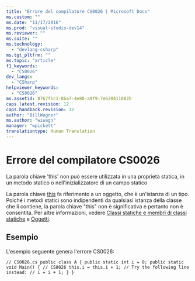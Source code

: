 ```yaml
---
title: "Errore del compilatore CS0026 | Microsoft Docs"
ms.custom: ""
ms.date: "11/17/2016"
ms.prod: "visual-studio-dev14"
ms.reviewer: ""
ms.suite: ""
ms.technology: 
  - "devlang-csharp"
ms.tgt_pltfrm: ""
ms.topic: "article"
f1_keywords: 
  - "CS0026"
dev_langs: 
  - "CSharp"
helpviewer_keywords: 
  - "CS0026"
ms.assetid: 8767fbc1-8ba7-4e88-a9f9-7e620411882b
caps.latest.revision: 12
caps.handback.revision: 12
author: "BillWagner"
ms.author: "wiwagn"
manager: "wpickett"
translationtype: Human Translation
---
```

# Errore del compilatore CS0026
La parola chiave 'this' non può essere utilizzata in una proprietà statica, in un metodo statico o nell'inizializzatore di un campo statico  
  
 La parola chiave [this](../../csharp/language-reference/keywords/this.md) fa riferimento a un oggetto, che è un'istanza di un tipo. Poiché i metodi statici sono indipendenti da qualsiasi istanza della classe che li contiene, la parola chiave "this" non è significativa e pertanto non è consentita. Per altre informazioni, vedere [Classi statiche e membri di classi statiche](../../csharp/programming-guide/classes-and-structs/static-classes-and-static-class-members.md) e [Oggetti](../../csharp/programming-guide/classes-and-structs/objects.md).  
  
## Esempio  
 L'esempio seguente genera l'errore CS0026:  
  
```  
// CS0026.cs public class A { public static int i = 0; public static void Main() { // CS0026 this.i = this.i + 1; // Try the following line instead: // i = i + 1; } }  
```